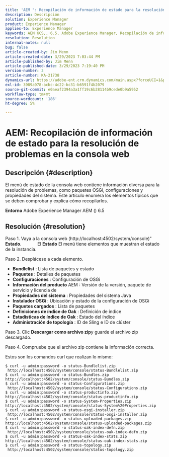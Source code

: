 ```yaml
---
title: 'AEM ": Recopilación de información de estado para la resolución de problemas en la consola web"'
description: Descripción
solution: Experience Manager
product: Experience Manager
applies-to: Experience Manager
keywords: AEM KCS,, 6.5, Adobe Experience Manager, Recopilación de información de estado, Solución de problemas, Consola web, Cómo
resolution: Resolution
internal-notes: null
bug: false
article-created-by: Jim Menn
article-created-date: 3/29/2023 7:03:44 PM
article-published-by: Jim Menn
article-published-date: 3/29/2023 7:19:40 PM
version-number: 3
article-number: KA-21738
dynamics-url: https://adobe-ent.crm.dynamics.com/main.aspx?forceUCI=1&pagetype=entityrecord&etn=knowledgearticle&id=13fb7368-64ce-ed11-b597-6045bd006793
exl-id: 3989a978-acbc-4c22-bc31-b6591f4b2079
source-git-commit: e0aeaf2394a3a1ff19c6b28114b9cede0b9a5952
workflow-type: tm+mt
source-wordcount: '186'
ht-degree: 5%

---
```


# AEM: Recopilación de información de estado para la resolución de problemas en la consola web

## Descripción {#description}


El menú de estado de la consola web contiene información diversa para la resolución de problemas, como paquetes OSGi, configuraciones y propiedades del sistema.
Este artículo enumera los elementos típicos que se deben comprobar y explica cómo recopilarlos.

<b>Entorno</b>
Adobe Experience Manager AEM () 6.5


## Resolución {#resolution}


Paso 1. Vaya a la consola web (http://localhost:4502/system/console)&quot; <b>Estado</b>.
            El <b>Estado</b> El menú tiene elementos que muestran el estado de la instancia.

Paso 2. Desplácese a cada elemento.

- <b>Bundlelist</b> : Lista de paquetes y estado
- <b>Paquetes</b> : Detalles de paquetes
- <b>Configuraciones</b> : Configuración de OSGi
- <b>Información del producto</b> AEM : Versión de la versión, paquete de servicio y licencia de
- <b>Propiedades del sistema</b> : Propiedades del sistema Java
- <b>Instalador OSGi </b>: Ubicación y estado de la configuración de OSGi
- <b>Paquetes cargados</b> : Lista de paquetes
- <b>Definiciones de índice de Oak</b> : Definición de índice
- <b>Estadísticas de índice de Oak</b> : Estado del índice
- <b>Administración de topología</b> : ID de Sling e ID de clúster


Paso 3. Clic <b>Descargar como archivo zip</b>y guarde el archivo zip descargado.

Paso 4. Compruebe que el archivo zip contiene la información correcta.

Estos son los comandos curl que realizan lo mismo:


```
$ curl -u admin:password -o status-Bundlelist.zip        http://localhost:4502/system/console/status-Bundlelist.zip
$ curl -u admin:password -o status-Bundles.zip           http://localhost:4502/system/console/status-Bundles.zip
$ curl -u admin:password -o status-Configurations.zip    http://localhost:4502/system/console/status-Configurations.zip
$ curl -u admin:password -o status-productinfo.zip       http://localhost:4502/system/console/status-productinfo.zip
$ curl -u admin:password -o status-System-Properties.zip http://localhost:4502/system/console/status-System%20Properties.zip
$ curl -u admin:password -o status-osgi-installer.zip    http://localhost:4502/system/console/status-osgi-installer.zip
$ curl -u admin:password -o status-uploaded-packages.zip http://localhost:4502/system/console/status-uploaded-packages.zip
$ curl -u admin:password -o status-oak-index-defn.zip    http://localhost:4502/system/console/status-oak-index-defn.zip
$ curl -u admin:password -o status-oak-index-stats.zip   http://localhost:4502/system/console/status-oak-index-stats.zip
$ curl -u admin:password -o status-topology.zip          http://localhost:4502/system/console/status-topology.zip
```
